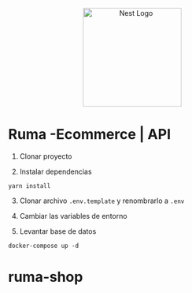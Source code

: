 <p align="center">
  <a href="http://nestjs.com/" target="blank"><img src="https://nestjs.com/img/logo-small.svg" width="200" alt="Nest Logo" /></a>
</p>

# Ruma -Ecommerce | API

1. Clonar proyecto

2. Instalar dependencias

```
yarn install
```

3. Clonar archivo `.env.template` y renombrarlo a `.env`

4. Cambiar las variables de entorno

5. Levantar base de datos

```
docker-compose up -d
```
# ruma-shop
